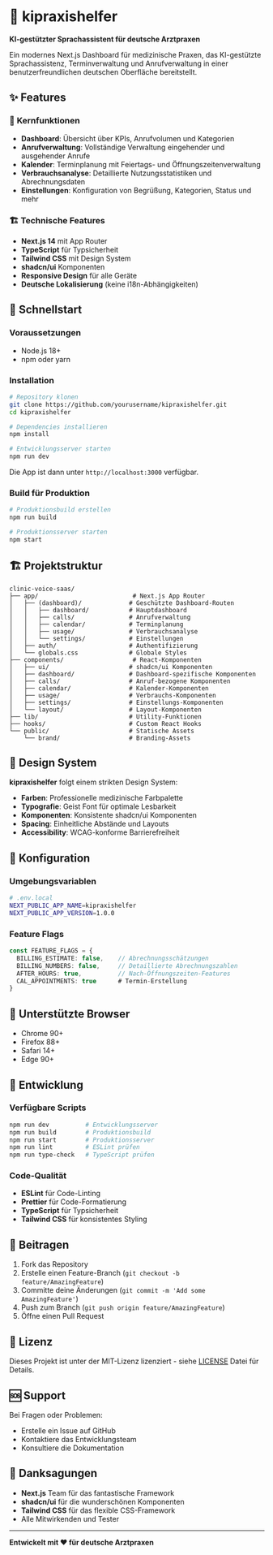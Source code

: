 # 🏥 kipraxishelfer

**KI-gestützter Sprachassistent für deutsche Arztpraxen**

Ein modernes Next.js Dashboard für medizinische Praxen, das KI-gestützte Sprachassistenz, Terminverwaltung und Anrufverwaltung in einer benutzerfreundlichen deutschen Oberfläche bereitstellt.

## ✨ Features

### 🎯 **Kernfunktionen**
- **Dashboard**: Übersicht über KPIs, Anrufvolumen und Kategorien
- **Anrufverwaltung**: Vollständige Verwaltung eingehender und ausgehender Anrufe
- **Kalender**: Terminplanung mit Feiertags- und Öffnungszeitenverwaltung
- **Verbrauchsanalyse**: Detaillierte Nutzungsstatistiken und Abrechnungsdaten
- **Einstellungen**: Konfiguration von Begrüßung, Kategorien, Status und mehr

### 🏗️ **Technische Features**
- **Next.js 14** mit App Router
- **TypeScript** für Typsicherheit
- **Tailwind CSS** mit Design System
- **shadcn/ui** Komponenten
- **Responsive Design** für alle Geräte
- **Deutsche Lokalisierung** (keine i18n-Abhängigkeiten)

## 🚀 **Schnellstart**

### **Voraussetzungen**
- Node.js 18+ 
- npm oder yarn

### **Installation**

```bash
# Repository klonen
git clone https://github.com/yourusername/kipraxishelfer.git
cd kipraxishelfer

# Dependencies installieren
npm install

# Entwicklungsserver starten
npm run dev
```

Die App ist dann unter `http://localhost:3000` verfügbar.

### **Build für Produktion**

```bash
# Produktionsbuild erstellen
npm run build

# Produktionsserver starten
npm start
```

## 🏗️ **Projektstruktur**

```
clinic-voice-saas/
├── app/                          # Next.js App Router
│   ├── (dashboard)/             # Geschützte Dashboard-Routen
│   │   ├── dashboard/           # Hauptdashboard
│   │   ├── calls/               # Anrufverwaltung
│   │   ├── calendar/            # Terminplanung
│   │   ├── usage/               # Verbrauchsanalyse
│   │   └── settings/            # Einstellungen
│   ├── auth/                    # Authentifizierung
│   └── globals.css              # Globale Styles
├── components/                   # React-Komponenten
│   ├── ui/                      # shadcn/ui Komponenten
│   ├── dashboard/               # Dashboard-spezifische Komponenten
│   ├── calls/                   # Anruf-bezogene Komponenten
│   ├── calendar/                # Kalender-Komponenten
│   ├── usage/                   # Verbrauchs-Komponenten
│   ├── settings/                # Einstellungs-Komponenten
│   └── layout/                  # Layout-Komponenten
├── lib/                         # Utility-Funktionen
├── hooks/                       # Custom React Hooks
└── public/                      # Statische Assets
    └── brand/                   # Branding-Assets
```

## 🎨 **Design System**

**kipraxishelfer** folgt einem strikten Design System:

- **Farben**: Professionelle medizinische Farbpalette
- **Typografie**: Geist Font für optimale Lesbarkeit
- **Komponenten**: Konsistente shadcn/ui Komponenten
- **Spacing**: Einheitliche Abstände und Layouts
- **Accessibility**: WCAG-konforme Barrierefreiheit

## 🔧 **Konfiguration**

### **Umgebungsvariablen**

```bash
# .env.local
NEXT_PUBLIC_APP_NAME=kipraxishelfer
NEXT_PUBLIC_APP_VERSION=1.0.0
```

### **Feature Flags**

```typescript
const FEATURE_FLAGS = {
  BILLING_ESTIMATE: false,    // Abrechnungsschätzungen
  BILLING_NUMBERS: false,     // Detaillierte Abrechnungszahlen
  AFTER_HOURS: true,          // Nach-Öffnungszeiten-Features
  CAL_APPOINTMENTS: true      # Termin-Erstellung
}
```

## 📱 **Unterstützte Browser**

- Chrome 90+
- Firefox 88+
- Safari 14+
- Edge 90+

## 🧪 **Entwicklung**

### **Verfügbare Scripts**

```bash
npm run dev          # Entwicklungsserver
npm run build        # Produktionsbuild
npm run start        # Produktionsserver
npm run lint         # ESLint prüfen
npm run type-check   # TypeScript prüfen
```

### **Code-Qualität**

- **ESLint** für Code-Linting
- **Prettier** für Code-Formatierung
- **TypeScript** für Typsicherheit
- **Tailwind CSS** für konsistentes Styling

## 🤝 **Beitragen**

1. Fork das Repository
2. Erstelle einen Feature-Branch (`git checkout -b feature/AmazingFeature`)
3. Committe deine Änderungen (`git commit -m 'Add some AmazingFeature'`)
4. Push zum Branch (`git push origin feature/AmazingFeature`)
5. Öffne einen Pull Request

## 📄 **Lizenz**

Dieses Projekt ist unter der MIT-Lizenz lizenziert - siehe [LICENSE](LICENSE) Datei für Details.

## 🆘 **Support**

Bei Fragen oder Problemen:

- Erstelle ein Issue auf GitHub
- Kontaktiere das Entwicklungsteam
- Konsultiere die Dokumentation

## 🙏 **Danksagungen**

- **Next.js** Team für das fantastische Framework
- **shadcn/ui** für die wunderschönen Komponenten
- **Tailwind CSS** für das flexible CSS-Framework
- Alle Mitwirkenden und Tester

---

**Entwickelt mit ❤️ für deutsche Arztpraxen** 